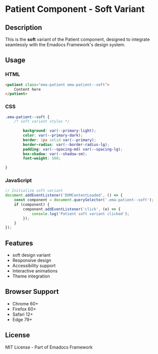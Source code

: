 # Patient Component - Soft Variant

## Description
This is the **soft** variant of the Patient component, designed to integrate seamlessly with the Emadocs Framework's design system.

## Usage

### HTML
```html
<patient class="ema-patient ema-patient--soft">
    Content here
</patient>
```

### CSS
```css
.ema-patient--soft {
    /* soft variant styles */
    
        background: var(--primary-light);
        color: var(--primary-dark);
        border: 1px solid var(--primary);
        border-radius: var(--border-radius-lg);
        padding: var(--spacing-md) var(--spacing-lg);
        box-shadow: var(--shadow-sm);
        font-weight: 500;
    
}
```

### JavaScript
```javascript
// Initialize soft variant
document.addEventListener('DOMContentLoaded', () => {
    const component = document.querySelector('.ema-patient--soft');
    if (component) {
        component.addEventListener('click', (e) => {
            console.log('Patient soft variant clicked');
        });
    }
});
```

## Features
- soft design variant
- Responsive design
- Accessibility support
- Interactive animations
- Theme integration

## Browser Support
- Chrome 60+
- Firefox 60+
- Safari 12+
- Edge 79+

## License
MIT License - Part of Emadocs Framework
